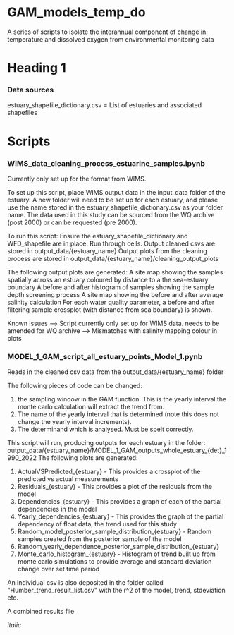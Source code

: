 # GAM_models_temp_do
A series of scripts to isolate the interannual component of change in temperature and dissolved oxygen from environmental monitoring data

# Heading 1
### Data sources
estuary_shapefile_dictionary.csv = List of estuaries and associated shapefiles


# Scripts

### WIMS_data_cleaning_process_estuarine_samples.ipynb
Currently only set up for the format from WIMS.

To set up this script, place WIMS output data in the input_data folder of the estuary. A new folder will need to be set up for each estuary, and please use the name stored in the estuary_shapefile_dictionary.csv as your folder name.
The data used in this study can be sourced from the WQ archive (post 2000) or can be requested (pre 2000).

To run this script:
Ensure the estuary_shapefile_dictionary and WFD_shapefile are in place.
Run through cells.
Output cleaned csvs are stored in output_data/{estuary_name}
Output plots from the cleaning process are stored in output_data/{estuary_name}/cleaning_output_plots

The following output plots are generated:
A site map showing the samples spatially across an estuary coloured by distance to a the sea-estuary boundary
A before and after histogram of samples showing the sample depth screening process
A site map showing the before and after average salinity calculation
For each water quality parameter, a before and after filtering sample crossplot (with distance from sea boundary) is shown.

Known issues
--> Script currently only set up for WIMS data. needs to be amended for WQ archive
--> Mismatches with salinity mapping colour in plots


### MODEL_1_GAM_script_all_estuary_points_Model_1.pynb
Reads in the cleaned csv data from the output_data/{estuary_name} folder

The following pieces of code can be changed:
1. the sampling window in the GAM function. This is the yearly interval the monte carlo calculation will extract the trend from.
2. The name of the yearly interval that is determined (note this does not change the yearly interval increments).
3. The determinand which is analysed. Must be spelt correctly.

This script will run, producing outputs for each estuary in the folder: output_data/{estuary_name}/MODEL_1_GAM_outputs_whole_estuary_{det}_1990_2022
The following plots are generated:
1. ActualVSPredicted_{estuary} - This provides a crossplot of the predicted vs actual measurements
2. Residuals_{estuary} - This provides a plot of the residuals from the model
3. Dependencies_{estuary} - This provides a graph of each of the partial dependencies in the model
4. Yearly_dependencies_{estuary} - This provides the graph of the partial dependency of float data, the trend used for this study
5. Random_model_posterior_sample_distribution_{estuary} - Random samples created from the posterior sample of the model
6. Random_yearly_dependence_posterior_sample_distribution_{estuary}
7. Monte_carlo_histogram_{estuary} - Histogram of trend built up from monte carlo simulations to provide average and standard deviation change over set time period

An individual csv is also deposited in the folder called "Humber_trend_result_list.csv" with the r^2 of the model, trend, stdeviation etc.

A combined results file


*italic*
